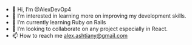 - 👋 Hi, I’m @AlexDevOp4
- 👀 I’m interested in learning more on improving my development skills.
- 🌱 I’m currently learning Ruby on Rails
- 💞️ I’m looking to collaborate on any project especially in React.
- 📫 How to reach me alex.ashtiany@gmail.com

<!---
AlexDevOp4/AlexDevOp4 is a ✨ special ✨ repository because its `README.md` (this file) appears on your GitHub profile.
You can click the Preview link to take a look at your changes.
--->
